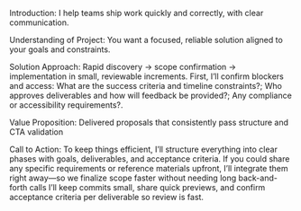 Introduction: I help teams ship  work quickly and correctly, with clear communication.

Understanding of Project: You want a focused, reliable solution aligned to your goals and constraints.

Solution Approach: Rapid discovery → scope confirmation → implementation in small, reviewable increments. First, I’ll confirm blockers and access: What are the success criteria and timeline constraints?; Who approves deliverables and how will feedback be provided?; Any compliance or accessibility requirements?.

Value Proposition: Delivered proposals that consistently pass structure and CTA validation

Call to Action: To keep things efficient, I’ll structure everything into clear phases with goals, deliverables, and acceptance criteria. If you could share any specific requirements or reference materials upfront, I’ll integrate them right away—so we finalize scope faster without needing long back-and-forth calls I’ll keep commits small, share quick previews, and confirm acceptance criteria per deliverable so review is fast.